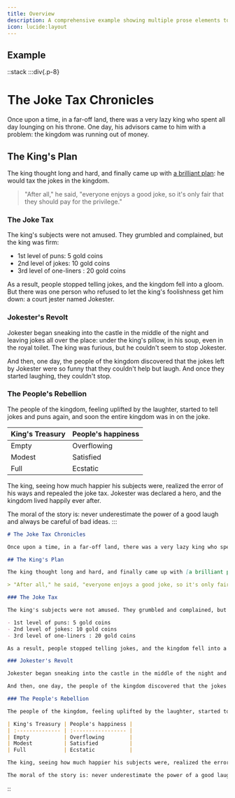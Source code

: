 ```yaml
---
title: Overview
description: A comprehensive example showing multiple prose elements together.
icon: lucide:layout
---
```


## Example

::stack
  :::div{.p-8}
  # The Joke Tax Chronicles
  
  Once upon a time, in a far-off land, there was a very lazy king who spent all day lounging on his throne. One day, his advisors came to him with a problem: the kingdom was running out of money.
  
  ## The King's Plan
  
  The king thought long and hard, and finally came up with [a brilliant plan](#): he would tax the jokes in the kingdom.
  
  > "After all," he said, "everyone enjoys a good joke, so it's only fair that they should pay for the privilege."
  
  ### The Joke Tax
  
  The king's subjects were not amused. They grumbled and complained, but the king was firm:
  
  - 1st level of puns: 5 gold coins
  - 2nd level of jokes: 10 gold coins
  - 3rd level of one-liners : 20 gold coins
  
  As a result, people stopped telling jokes, and the kingdom fell into a gloom. But there was one person who refused to let the king's foolishness get him down: a court jester named Jokester.
  
  ### Jokester's Revolt
  
  Jokester began sneaking into the castle in the middle of the night and leaving jokes all over the place: under the king's pillow, in his soup, even in the royal toilet. The king was furious, but he couldn't seem to stop Jokester.
  
  And then, one day, the people of the kingdom discovered that the jokes left by Jokester were so funny that they couldn't help but laugh. And once they started laughing, they couldn't stop.
  
  ### The People's Rebellion
  
  The people of the kingdom, feeling uplifted by the laughter, started to tell jokes and puns again, and soon the entire kingdom was in on the joke.
  
  | King's Treasury | People's happiness |
  | :-------------- | :----------------- |
  | Empty           | Overflowing        |
  | Modest          | Satisfied          |
  | Full            | Ecstatic           |
  
  The king, seeing how much happier his subjects were, realized the error of his ways and repealed the joke tax. Jokester was declared a hero, and the kingdom lived happily ever after.
  
  The moral of the story is: never underestimate the power of a good laugh and always be careful of bad ideas.
  :::

```md height=400
# The Joke Tax Chronicles

Once upon a time, in a far-off land, there was a very lazy king who spent all day lounging on his throne. One day, his advisors came to him with a problem: the kingdom was running out of money.

## The King's Plan

The king thought long and hard, and finally came up with [a brilliant plan](#): he would tax the jokes in the kingdom.

> "After all," he said, "everyone enjoys a good joke, so it's only fair that they should pay for the privilege."

### The Joke Tax

The king's subjects were not amused. They grumbled and complained, but the king was firm:

- 1st level of puns: 5 gold coins
- 2nd level of jokes: 10 gold coins
- 3rd level of one-liners : 20 gold coins

As a result, people stopped telling jokes, and the kingdom fell into a gloom. But there was one person who refused to let the king's foolishness get him down: a court jester named Jokester.

### Jokester's Revolt

Jokester began sneaking into the castle in the middle of the night and leaving jokes all over the place: under the king's pillow, in his soup, even in the royal toilet. The king was furious, but he couldn't seem to stop Jokester.

And then, one day, the people of the kingdom discovered that the jokes left by Jokester were so funny that they couldn't help but laugh. And once they started laughing, they couldn't stop.

### The People's Rebellion

The people of the kingdom, feeling uplifted by the laughter, started to tell jokes and puns again, and soon the entire kingdom was in on the joke.

| King's Treasury | People's happiness |
| :-------------- | :----------------- |
| Empty           | Overflowing        |
| Modest          | Satisfied          |
| Full            | Ecstatic           |

The king, seeing how much happier his subjects were, realized the error of his ways and repealed the joke tax. Jokester was declared a hero, and the kingdom lived happily ever after.

The moral of the story is: never underestimate the power of a good laugh and always be careful of bad ideas.
```
:: 
